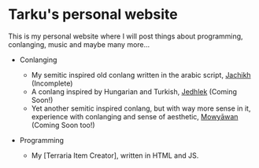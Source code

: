 # Tarku's personal website 
This is my personal website where I will post things about programming, conlanging, music and maybe many more...

* Conlanging
  * My semitic inspired old conlang written in the arabic script, [Jachikh](https://tarku.github.io/conlangs/jachikh/index) (Incomplete)
  * A conlang inspired by Hungarian and Turkish, [Jedhlek](https://tarku.github.io/conlangs/jedhlek/index) (Coming Soon!)
  * Yet another semitic inspired conlang, but with way more sense in it, experience with conlanging and sense of aesthetic, [Mowyāwan](https://tarku.github.io/conlangs/mowyawan/index) (Coming Soon too!)

* Programming
  * My [Terraria Item Creator], written in HTML and JS.

